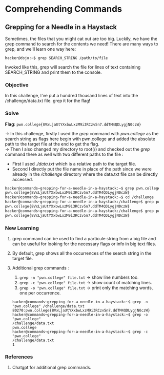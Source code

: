 # Comprehending Commands 

## Grepping for a Needle in a Haystack
Sometimes, the files that you might cat out are too big. Luckily, we have the grep command to search for the contents we need! There are many ways to grep, and we'll learn one way here:

```
hacker@dojo:~$ grep SEARCH_STRING /path/to/file
```

Invoked like this, grep will search the file for lines of text containing SEARCH_STRING and print them to the console.

### Objective
In this challenge, I've put a hundred thousand lines of text into the /challenge/data.txt file. grep it for the flag!

### Solve
**Flag:** `pwn.college{8VxLjaUtYXxbwLxzM9i3RCzv5n7.ddTM4QDLygjN0czW}`

-> In this challenge, firstly I used the *grep* command with *pwn.college* as the search string as flags here begin with pwn.college and added the absolute path to the target file at the end to get the flag.  
-> Then I also changed my directory to root(/) and checked out the *grep* command there as well with two different paths to the file :  
  - First I used *./data.txt* which is a relative path to the target file.  
  - Second I directly put the file name in place of the path since we were already in the */challenge* directory where the data.txt file can be directly accessed.  

```bash
hacker@commands~grepping-for-a-needle-in-a-haystack:~$ grep pwn.college /challenge/data.txt
pwn.college{8VxLjaUtYXxbwLxzM9i3RCzv5n7.ddTM4QDLygjN0czW}
hacker@commands~grepping-for-a-needle-in-a-haystack:~$ cd /challenge
hacker@commands~grepping-for-a-needle-in-a-haystack:/challenge$ grep pwn.college ./data.txt
pwn.college{8VxLjaUtYXxbwLxzM9i3RCzv5n7.ddTM4QDLygjN0czW}
hacker@commands~grepping-for-a-needle-in-a-haystack:/challenge$ grep pwn.college data.txt
pwn.college{8VxLjaUtYXxbwLxzM9i3RCzv5n7.ddTM4QDLygjN0czW}
```

### New Learning
1. grep command can be used to find a particule string from a big file and can be useful for looking for the necessary flags or info in big text files.  
2. By default, grep shows all the occurrences of the search string in the target file.  
3. Additional grep commands : 
   1. `grep -n "pwn.college" file.txt` → show line numbers too.  
   2. `grep -c "pwn.college" file.txt` → show count of matching lines.  
   3. `grep -o "pwn.college" file.txt` → print only the matching words, one per occurrence.  

   ```
   hacker@commands~grepping-for-a-needle-in-a-haystack:~$ grep -n "pwn.college" /challenge/data.txt
   80270:pwn.college{8VxLjaUtYXxbwLxzM9i3RCzv5n7.ddTM4QDLygjN0czW}
   hacker@commands~grepping-for-a-needle-in-a-haystack:~$ grep -o "pwn.college"
   /challenge/data.txt
   pwn.college
   hacker@commands~grepping-for-a-needle-in-a-haystack:~$ grep -c "pwn.college"
   /challenge/data.txt
   1
   ```

### References 
1. Chatgpt for additional grep commands.